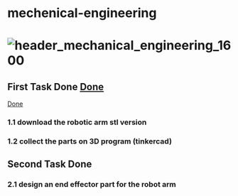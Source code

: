 # mechenical-engineering
# ![header_mechanical_engineering_1600](https://user-images.githubusercontent.com/86845134/127559710-c7b60a80-984b-49a8-97c7-5955aa97583a.jpg)


## First Task Done [Done ](https://github.com/FaiyKhalid/mechenical-engineering/blob/main/Robotic%20arm.stl)
  [Done ](https://github.com/FaiyKhalid/mechenical-engineering/blob/main/First%20task%20explanation.md)

### 1.1  download the robotic arm stl version  
### 1.2  collect the parts on 3D program (tinkercad) 

## Second Task Done
### 2.1 design an end effector part for the robot arm 
